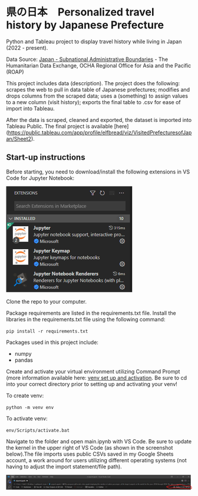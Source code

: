 # 県の日本　Personalized travel history by Japanese Prefecture

Python and Tableau project to display travel history while living in Japan (2022 - present). 

Data Source: [Japan - Subnational Administrative Boundaries](https://data.humdata.org/dataset/cod-ab-jpn?) - The Humanitarian Data Exchange, OCHA Regional Office for Asia and the Pacific (ROAP)

This project includes data (description). The project does the following: scrapes the web to pull in data table of Japanese prefectures; modifies and drops columns from the scraped data; uses a (something) to assign values to a new column (visit history); exports the final table to .csv for ease of import into Tableau.

After the data is scraped, cleaned and exported, the dataset is imported into Tableau Public. The final project is available [here] (https://public.tableau.com/app/profile/elfbread/viz/VisitedPrefecturesofJapan/Sheet2).

## Start-up instructions

Before starting, you need to download/install the following extensions in VS Code for Jupyter Notebook:

![Juypter Notebook](https://github.com/elfbread/pyAirports/blob/main/extension.png)

Clone the repo to your computer. 

Package requirements are listed in the requirements.txt file. Install the libraries in the requirements.txt file using the following command:

`pip install -r requirements.txt`

Packages used in this project include:

- numpy
- pandas

Create and activate your virtual environment utilizing Command Prompt (more information available here: [venv set up and activation](https://www.freecodecamp.org/news/how-to-setup-virtual-environments-in-python/). Be sure to cd into your correct directory prior to setting up and activating your venv!

To create venv:

`python -m venv env`

To activate venv:

`env/Scripts/activate.bat`
 
Navigate to the folder and open main.ipynb with VS Code. Be sure to update the kernel in the upper right of VS Code (as shown in the screenshot below).The file imports uses public CSVs saved in my Google Sheets account, a work around for users utilizing different operating systems (not having to adjust the import statement/file path).

![Juypter Notebook](https://github.com/elfbread/pyAirports/raw/main/kernel.png)
